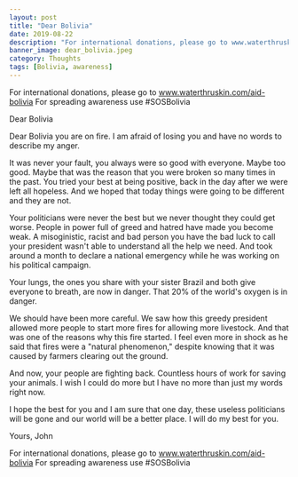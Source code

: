 ```yaml
---
layout: post
title: "Dear Bolivia"
date: 2019-08-22
description: "For international donations, please go to www.waterthruskin.com/aid-bolivia. For spreading awareness use #SOSBolivia. Dear Bolivia..."
banner_image: dear_bolivia.jpeg
category: Thoughts
tags: [Bolivia, awareness]
---
```


For international donations, please go to www.waterthruskin.com/aid-bolivia
For spreading awareness use #SOSBolivia

Dear Bolivia

Dear Bolivia you are on fire. I am afraid of losing you and have no words to describe my anger.

It was never your fault, you always were so good with everyone. Maybe too good. Maybe that was the reason that you were broken so many times in the past. You tried your best at being positive, back in the day after we were left all hopeless. And we hoped that today things were going to be different and they are not.

Your politicians were never the best but we never thought they could get worse. People in power full of greed and hatred have made you become weak. A misoginistic, racist and bad person you have the bad luck to call your president wasn't able to understand all the help we need. And took around a month to declare a national emergency while he was working on his political campaign.

Your lungs, the ones you share with your sister Brazil and both give everyone to breath, are now in danger. That 20% of the world's oxygen is in danger. 

We should have been more careful. We saw how this greedy president allowed more people to start more fires for allowing more livestock. And that was one of the reasons why this fire started. I feel even more in shock as he said that fires were a "natural phenomenon," despite knowing that it was caused by farmers clearing out the ground.

And now, your people are fighting back. Countless hours of work for saving your animals. I wish I could do more but I have no more than just my words right now.

I hope the best for you and I am sure that one day, these useless politicians will be gone and our world will be a better place. I will do my best for you.

Yours,
John

For international donations, please go to www.waterthruskin.com/aid-bolivia
For spreading awareness use #SOSBolivia
